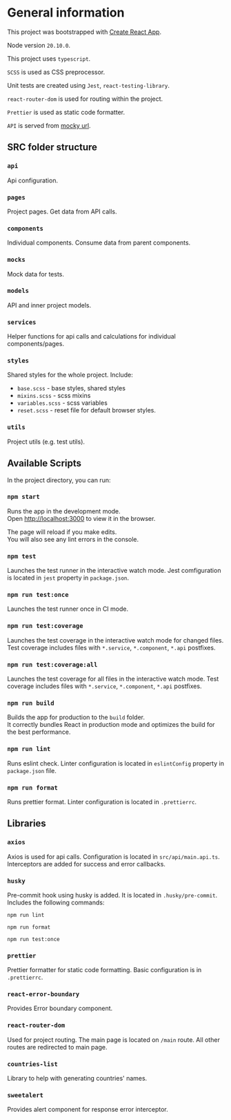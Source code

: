 # General information

This project was bootstrapped with [Create React App](https://github.com/facebook/create-react-app).

Node version `20.10.0`.

This project uses `typescript`.

`SCSS` is used as CSS preprocessor.

Unit tests are created using `Jest`, `react-testing-library`.

`react-router-dom` is used for routing within the project.

`Prettier` is used as static code formatter.

`API` is served from [mocky url](https://run.mocky.io/v3/ac5ad8ce-2283-4f81-aa27-fb90ec5af0bc).

## SRC folder structure

### `api`

Api configuration.

### `pages`

Project pages. Get data from API calls.

### `components`

Individual components. Consume data from parent components.

### `mocks`

Mock data for tests.

### `models`

API and inner project models.

### `services`

Helper functions for api calls and calculations for individual components/pages.

### `styles`

Shared styles for the whole project. Include:

- `base.scss` - base styles, shared styles
- `mixins.scss` - scss mixins
- `variables.scss` - scss variables
- `reset.scss` - reset file for default browser styles.

### `utils`

Project utils (e.g. test utils).

## Available Scripts

In the project directory, you can run:

### `npm start`

Runs the app in the development mode.\
Open [http://localhost:3000](http://localhost:3000) to view it in the browser.

The page will reload if you make edits.\
You will also see any lint errors in the console.

### `npm test`

Launches the test runner in the interactive watch mode. Jest comfiguration is located in `jest` property in `package.json`.

### `npm run test:once`

Launches the test runner once in CI mode.

### `npm run test:coverage`

Launches the test coverage in the interactive watch mode for changed files. Test coverage includes files with `*.service`, `*.component`, `*.api` postfixes.

### `npm run test:coverage:all`

Launches the test coverage for all files in the interactive watch mode. Test coverage includes files with `*.service`, `*.component`, `*.api` postfixes.

### `npm run build`

Builds the app for production to the `build` folder.\
It correctly bundles React in production mode and optimizes the build for the best performance.

### `npm run lint`

Runs eslint check. Linter configuration is located in `eslintConfig` property in `package.json` file.

### `npm run format`

Runs prettier format. Linter configuration is located in `.prettierrc`.

## Libraries

### `axios`

Axios is used for api calls. Configuration is located in `src/api/main.api.ts`. Interceptors are added for success and error callbacks.

### `husky`

Pre-commit hook using husky is added. It is located in `.husky/pre-commit`. Includes the following commands:

`npm run lint`

`npm run format`

`npm run test:once`

### `prettier`

Prettier formatter for static code formatting. Basic configuration is in `.prettierrc`.

### `react-error-boundary`

Provides Error boundary component.

### `react-router-dom`

Used for project routing. The main page is located on `/main` route. All other routes are redirected to main page.

### `countries-list`

Library to help with generating countries' names.

### `sweetalert`

Provides alert component for response error interceptor.
